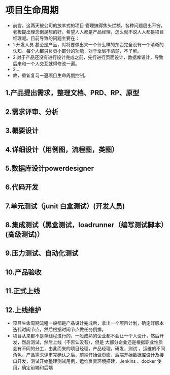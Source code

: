 # 项目生命周期

* 前言，这两天被公司的放羊式的项目 管理搞得焦头烂额，各种问题层出不穷，老板提出理念倒是想的好，希望人人都是产品经理，怎么就不说人人都是项目经理呢。目前导致的问题主要在：
* 1.开发人员   甚至是产品，对将要做出来一个什么样的东西完全没有一个清晰的认知，每个人都只负责小部分的功能，对于全局不清楚，不了解。
* 2.对于产品还没有进行设计完成之前，先行进行页面设计，数据库设计，导致后来和一个人交互就得修改一遍。
* 3....
* 故，重新复习一遍项目生命周期控制。  

## 1.产品提出需求，整理文档、PRD、RP、原型

## 2.需求评审、分析

## 3.概要设计

## 4.详细设计（用例图，流程图，类图）

## 5.数据库设计powerdesigner

## 6.代码开发

## 7.单元测试（junit 白盒测试）(开发人员)

## 8.集成测试（黑盒测试，loadrunner（编写测试脚本）(高级测试)）

## 9.压力测试、自动化测试

## 10.产品验收

## 11.正式上线

## 12.上线维护

* 项目生命周期流程一般都是产品设计完成后，拿出一个项目计划，确定好版本迭代时间节点，然后根据时间节点做任务倒排。
* 项目从来都不是单线程进行的，一般成熟的企业都不会让一个人设计，然后开发，然后测试，然后上线（不否认没有），但是 大部分企业还是根据职业性质会有不同的分工，由此而来的项目经理，产品经理，研发，测试 ，运维的不同角色。产品需求评审完确认之后，前端开始做页面，后端开始数据库设计及接口开发，测试开始整理测试用例，运维负责环境搭建，Jenkins 、docker 使用，确定前端和后端 
